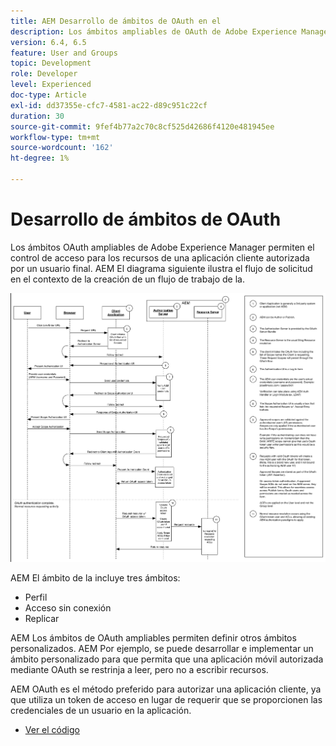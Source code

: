 ```yaml
---
title: AEM Desarrollo de ámbitos de OAuth en el
description: Los ámbitos ampliables de OAuth de Adobe Experience Manager permiten el control de acceso para los recursos de una aplicación cliente autorizada por un usuario final. AEM El diagrama siguiente ilustra el flujo de solicitud en el contexto de la creación de un flujo de trabajo de la.
version: 6.4, 6.5
feature: User and Groups
topic: Development
role: Developer
level: Experienced
doc-type: Article
exl-id: dd37355e-cfc7-4581-ac22-d89c951c22cf
duration: 30
source-git-commit: 9fef4b77a2c70c8cf525d42686f4120e481945ee
workflow-type: tm+mt
source-wordcount: '162'
ht-degree: 1%

---
```


# Desarrollo de ámbitos de OAuth

Los ámbitos OAuth ampliables de Adobe Experience Manager permiten el control de acceso para los recursos de una aplicación cliente autorizada por un usuario final. AEM El diagrama siguiente ilustra el flujo de solicitud en el contexto de la creación de un flujo de trabajo de la.

![Flujo de ámbitos de OAuth](./assets/oauth-code-sample-develop/oauth-scopes-flow.png)

AEM El ámbito de la incluye tres ámbitos:

* Perfil
* Acceso sin conexión
* Replicar

AEM Los ámbitos de OAuth ampliables permiten definir otros ámbitos personalizados. AEM Por ejemplo, se puede desarrollar e implementar un ámbito personalizado para que permita que una aplicación móvil autorizada mediante OAuth se restrinja a leer, pero no a escribir recursos.

AEM OAuth es el método preferido para autorizar una aplicación cliente, ya que utiliza un token de acceso en lugar de requerir que se proporcionen las credenciales de un usuario en la aplicación.

* [Ver el código](https://github.com/Adobe-Consulting-Services/acs-aem-samples/blob/legacy/bundle/src/main/java/com/adobe/acs/samples/authentication/oauth/impl/SampleScopeWithPrivileges.java)
